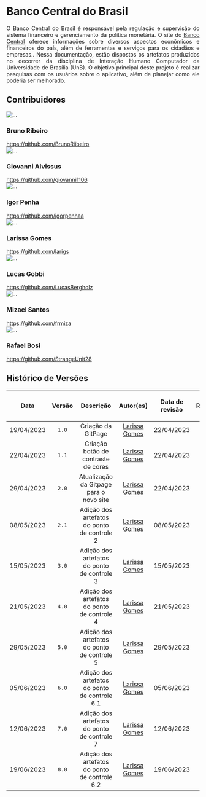 <div class="body">
    <h1 class="title">Banco Central do Brasil</h1>
    <p align="justify">O Banco Central do Brasil é responsável pela regulação e supervisão do sistema financeiro e gerenciamento da política monetária. O site do <a href="https://www.bcb.gov.br/">Banco Central</a>  oferece informações sobre diversos aspectos econômicos e financeiros do país, além de ferramentas e serviços para os cidadãos e empresas.. Nessa documentação, estão dispostos os artefatos produzidos no decorrer da disciplina de Interação Humano Computador da Universidade de Brasília (UnB). O objetivo principal deste projeto é realizar pesquisas com os usuários sobre o aplicativo, além de planejar como ele poderia ser melhorado.</p>
    <h2 class="title">Contribuidores</h1>
    <div class="wrapper">
        <div class="image1">
            <img src="img/equipe/foto_Bruno.jfif" alt="..." class="img-time">
        </div>
        <div class="text1">
            <h3 class="title1">Bruno Ribeiro</h1>
            <a class="hyperlink" href="https://github.com/BrunoRiibeiro">https://github.com/BrunoRiibeiro</a>
        </div>
        <div class="image2">
            <img src="img/equipe/foto_giovanni.jfif" alt="..." class="img-time">
        </div>
        <div class="text2">
            <h3 class="title1">Giovanni Alvissus</h1>
            <a class="hyperlink" href="https://github.com/giovanni1106">https://github.com/giovanni1106</a>
        </div>
        <div class="image1">
            <img src="img/equipe/foto_Igor.jfif" alt="..." class="img-time">
        </div>
        <div class="text1">
            <h3 class="title1">Igor Penha</h1>
            <a class="hyperlink" href="https://github.com/igorpenhaa">https://github.com/igorpenhaa</a>
        </div>
        <div class="image2">
            <img src="img/equipe/foto_Larissa.jfif" alt="..." class="img-time">
        </div>
        <div class="text2">
            <h3 class="title1">Larissa Gomes</h1>
            <a class="hyperlink" href="https://github.com/larigs">https://github.com/larigs</a>
        </div>
        <div class="image1">
            <img src="img/equipe/foto_LucasGobbi.jfif" alt="..." class="img-time">
        </div>
        <div class="text1">
            <h3 class="title1">Lucas Gobbi</h1>
            <a class="hyperlink" href="https://github.com/LucasBergholz">https://github.com/LucasBergholz</a>
        </div>
        <div class="image2">
            <img src="img/equipe/foto_mizael.jpg" alt="..." class="img-time">
        </div>
        <div class="text2">
            <h3 class="title1">Mizael Santos</h1>
            <a class="hyperlink" href="https://github.com/frmiza">https://github.com/frmiza</a>
        </div>
        <div class="image1">
            <img src="img/equipe/foto_RafaelBosi.jpg" alt="..." class="img-time">
        </div>
        <div class="text1">
            <h3 class="title1">Rafael Bosi</h1>
            <a class="hyperlink" href="https://github.com/StrangeUnit28">https://github.com/StrangeUnit28</a>
        </div>
    </div>


## Histórico de Versões

| <p align="center">Data</p> | <p align="center">Versão</p> | <p align="center">Descrição</p> | <p align="center">Autor(es)</p> | <p align="center">Data de revisão</p> | <p align="center">Revisor(es)</p> |
| :--:       | :----: | :-------: | :---: | :-------------: | :-----: |
| 19/04/2023 | `1.0`  | Criação da GitPage | [Larissa Gomes](https://github.com/larigs)  |    22/04/2023     | [Giovanni Alvissus](https://github.com/giovanni1106) |
| 22/04/2023 | `1.1`    | Criação botão de contraste de cores |  [Larissa Gomes](https://github.com/larigs)  |    22/04/2023     | [Lucas Gobbi](https://github.com/LucasBergholz) |
| 29/04/2023 | `2.0`    | Atualização da Gitpage para o novo site |  [Larissa Gomes](https://github.com/larigs)  |    22/04/2023     | [Lucas Gobbi](https://github.com/LucasBergholz) |
| 08/05/2023 | `2.1` | Adição dos artefatos do ponto de controle 2 | [Larissa Gomes](https://github.com/larigs)| 08/05/2023 | [Giovanni Alvissus](https://github.com/giovanni1106) |
| 15/05/2023 | `3.0` | Adição dos artefatos do ponto de controle 3 | [Larissa Gomes](https://github.com/larigs)| 15/05/2023 | [Giovanni Alvissus](https://github.com/giovanni1106) |
| 21/05/2023 | `4.0` | Adição dos artefatos do ponto de controle 4 | [Larissa Gomes](https://github.com/larigs)| 21/05/2023 | [Giovanni Alvissus](https://github.com/giovanni1106) |
| 29/05/2023 | `5.0` | Adição dos artefatos do ponto de controle 5 | [Larissa Gomes](https://github.com/larigs)| 29/05/2023 | [Giovanni Alvissus](https://github.com/giovanni1106) |
| 05/06/2023 | `6.0` | Adição dos artefatos do ponto de controle 6.1 | [Larissa Gomes](https://github.com/larigs)| 05/06/2023 | [Giovanni Alvissus](https://github.com/giovanni1106) |
| 12/06/2023 | `7.0` | Adição dos artefatos do ponto de controle 7 | [Larissa Gomes](https://github.com/larigs)| 12/06/2023 | [Giovanni Alvissus](https://github.com/giovanni1106) |
| 19/06/2023 | `8.0` | Adição dos artefatos do ponto de controle 6.2 | [Larissa Gomes](https://github.com/larigs)| 19/06/2023 | [Giovanni Alvissus](https://github.com/giovanni1106) |

</div>
